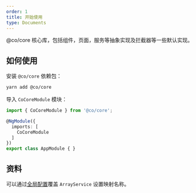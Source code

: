 ```yaml
---
order: 1
title: 开始使用
type: Documents
---
```


@co/core 核心库，包括组件，页面，服务等抽象实现及拦截器等一些默认实现。

## 如何使用

安装 `@co/core` 依赖包：

```bash
yarn add @co/core
```

导入 `CoCoreModule` 模块：

```typescript
import { CoCoreModule } from '@co/core';

@NgModule({
  imports: [
    CoCoreModule
  ]
})
export class AppModule { }
```

## 资料

可以通过[全局配置](/docs/global-config)覆盖 `ArrayService` 设置映射名称。
